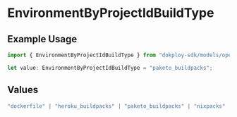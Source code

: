 # EnvironmentByProjectIdBuildType

## Example Usage

```typescript
import { EnvironmentByProjectIdBuildType } from "dokploy-sdk/models/operations";

let value: EnvironmentByProjectIdBuildType = "paketo_buildpacks";
```

## Values

```typescript
"dockerfile" | "heroku_buildpacks" | "paketo_buildpacks" | "nixpacks" | "static" | "railpack"
```